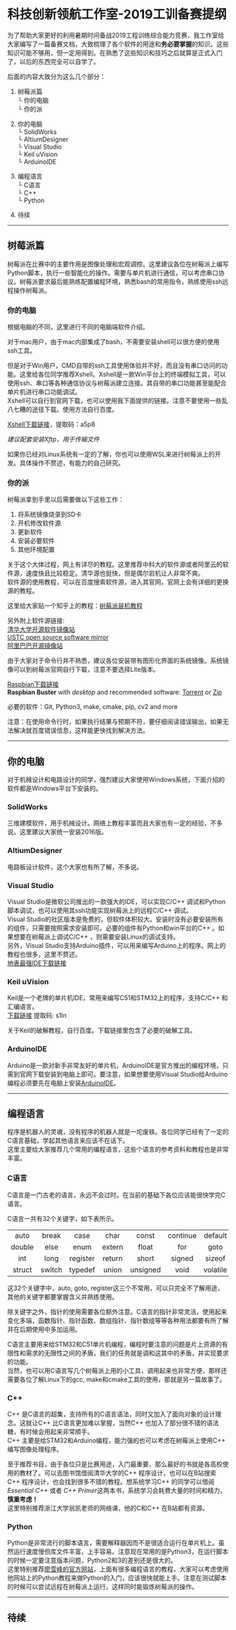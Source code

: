 # 科技创新领航工作室-2019工训备赛提纲

为了帮助大家更好的利用暑期时间备战2019工程训练综合能力竞赛，我工作室给大家编写了一篇备赛文档，大致梳理了各个软件的用途和**务必要掌握**的知识。这些知识可能不够用，但一定用得到。在熟悉了这些知识和技巧之后就算是正式入门了，以后的东西完全可以自学了。

后面的内容大致分为这么几个部分：

1. 树莓派篇  
   └ 你的电脑  
   └ 你的派

2. 你的电脑  
   └ SolidWorks  
   └ AltiumDesigner  
   └ Visual Studio  
   └ Keil uVision  
   └ ArduinoIDE

3. 编程语言  
   └ C语言  
   └ C++  
   └ Python

4. 待续

---

## 树莓派篇

树莓派在比赛中的主要作用是图像处理和宏观调控。这里建议各位在树莓派上编写Python脚本，执行一些智能化的操作。需要与单片机进行通信，可以考虑串口协议。树莓派要求最后能熟练配置编程环境，熟悉bash的常用指令，熟练使用ssh远程操作树莓派。

### 你的电脑

根据电脑的不同，这里进行不同的电脑端软件介绍。

对于mac用户，由于mac内部集成了bash，不需要安装shell可以很方便的使用ssh工具。

但是对于Win用户，CMD自带的ssh工具使用体验并不好，而且没有串口访问的功能。这里给各位同学推荐Xshell。Xshell是一款Win平台上的终端模拟工具，可以使用ssh、串口等各种通信协议与树莓派建立连接。其自带的串口功能甚至能配合单片机进行串口功能调试。  
Xshell可以自行到官网下载，也可以使用我下面提供的链接。注意不要使用一些乱八七糟的途径下载。使用方法自行百度。

[Xshell下载链接](https://pan.baidu.com/s/1Jn3ISR0AS9ywDoRgHumTjQ "Xshell下载链接")，提取码：a5p8

*建议配套安装Xftp，用于传输文件*

如果你已经对Linux系统有一定的了解，你也可以使用WSL来进行树莓派上的开发。具体操作不赘述，有能力的自己研究。

### 你的派

树莓派拿到手里以后需要做以下这些工作：  
1. 将系统镜像烧录到SD卡
2. 开机修改软件源
3. 更新软件
4. 安装必要软件
5. 其他环境配置

关于这个大体过程，网上有详尽的教程。这里推荐中科大的软件源或者阿里云的软件源，速度快且比较稳定。清华源也挺快，但是偶尔宕机让人非常不爽。  
软件源的使用教程，可以在百度搜索软件源，进入其官网，官网上会有详细的更换源的教程。

这里给大家贴一个知乎上的教程：[树莓派装机教程](https://zhuanlan.zhihu.com/p/44101371 "装机教程")

另外附上软件源链接:  
[清华大学开源软件镜像站](https://mirrors.tuna.tsinghua.edu.cn/ "清华大学开源软件镜像站")  
[USTC open source software mirror](http://mirrors.ustc.edu.cn/ "USTC open source software mirror")  
[阿里巴巴开源镜像站](https://opsx.alibaba.com/mirror "阿里巴巴开源镜像站")

由于大家对于命令行并不熟悉，建议各位安装带有图形化界面的系统镜像。系统镜像可以到树莓派官网自行下载，注意不要选择Lite版本。

[Raspbian下载链接](https://www.raspberrypi.org/downloads/raspbian/ "Raspbian")  
**Raspbian Buster** with *desktop* and recommended software: [Torrent](https://downloads.raspberrypi.org/raspbian_full_latest.torrent "Download Torrent") or [Zip](https://downloads.raspberrypi.org/raspbian_full_latest "Download Zip")

必要的软件：Git, Python3, make, cmake, pip, cv2 and more

注意：在使用命令行时，如果执行结果与预期不符，要仔细阅读错误输出，如果无法解决就百度错误信息，这样能更快找到解决方法。

---

## 你的电脑

对于机械设计和电路设计的同学，强烈建议大家使用Windows系统，下面介绍的软件都是Windows平台下安装的。

### SolidWorks

三维建模软件，用于机械设计。网络上教程丰富而且大家也有一定的经验，不多说。这里建议大家统一安装2016版。

### AltiumDesigner

电路板设计软件，这个大家也有所了解，不多说。

### Visual Studio

Visual Studio是微软公司推出的一款强大的IDE，可以实现C/C++ 调试和Python脚本调试，也可以使用其ssh功能实现树莓派上的远程C/C++ 调试。  
Visual Studio的社区版本是免费的，但软件体积较大。安装时没有必要安装所有的组件，只需要按照需求安装即可。必要的组件有Python和win平台的C++ 。如果想要在树莓派上调试C/C++ ，则需要安装Linux的调试支持。  
另外，Visual Studio支持Arduino插件，可以用来编写Arduino上的程序。网上的教程也很多，这里不赘述。  
[地表最强IDE下载链接](https://visualstudio.microsoft.com/vs/ "Visual Studio IDE")

### Keil uVision

Keil是一个老牌的单片机IDE，常用来编写C51和STM32上的程序，支持C/C++ 和汇编语言。  
[下载链接](https://pan.baidu.com/s/1tIOSHJt-WUwxs4DHd9TUhg "Keil uVision") 提取码: s1ln

关于Keil的破解教程，自行百度。下载链接里包含了必要的破解工具。

### ArduinoIDE

Arduino是一款对新手非常友好的单片机，ArduinoIDE是官方推出的编程环境，只需到官网下载安装到电脑上即可。要注意，如果想要使用Visual Studio给Arduino编程必须要先在电脑上安装[ArduinoIDE](https://www.arduino.cc/en/Main/Donate "ArduinoIDE")。  


---

## 编程语言

程序是机器人的灵魂，没有程序的机器人就是一坨废铁。各位同学已经有了一定的C语言基础，学起其他语言来应该不在话下。  
这里主要给大家推荐几个常用的编程语言，这些个语言的参考资料和教程也是非常丰富。

### C语言

C语言是一门古老的语言，永远不会过时。在当前的基础下各位应该能很快学完C语言。

C语言一共有32个关键字，如下表所示。

| | | | | | | | |
|:-:|:-:|:-:|:-:|:-:|:-:|:-:|:-:|
| auto | break | case | char | const | continue | default | do |
| double | else | enum | extern | float | for | goto | if |
| int | long | register | return | short | signed | sizeof | static |
| struct | switch | typedef | union | unsigned | void | volatile | while |

 这32个关键字中，auto, goto, register这三个不常用，可以只完全不了解用途，其他的关键字都要掌握含义并熟练使用。  
 
 除关键字之外，指针的使用需要各位额外注意。C语言的指针非常灵活，使用起来变化多端，函数指针、指针函数、数组指针、指针数组等等各种用法都要有所了解并在后期使用中多加运用。

C语言主要用来给STM32和C51单片机编程，编程时要注意的问题是片上资源的有限性和需求的无限性之间的矛盾，我们的任务就是调和这其中的矛盾，并实现要求的功能。  
当然，也可以用C语言写几个树莓派上用的小工具，调用起来也非常方便，那样还需要各位了解Linux下的gcc, make和cmake工具的使用，那就是另一篇故事了。

### C++

C++ 是C语言的超集，支持所有的C语言语法，同时又加入了面向对象的设计理念。这就让C++ 比C语言更加难以掌握，当然C++ 也加入了部分很不错的语法糖，有时候会用起来非常顺手。  
C++ 主要是给STM32和Arduino编程，能力强的也可以考虑在树莓派上使用C++ 编写图像处理程序。

至于推荐书目，由于各位只是比赛用途，入门最重要，那么最好的书就是各高校使用的教材了。可以去图书馆借阅清华大学的C++ 程序设计，也可以在B站搜索C++ 程序设计，也会找到很多不错的教程。想系统学习C++ 的同学可以借阅 *Essential C++* 或者 *C++ Primer*这两本书，系统学习会耗费大量的时间和精力，**慎重考虑！**  
这里特别推荐浙江大学翁凯老师的网络课，他的C和C++ 在B站都有资源。

### Python

Python是非常流行的脚本语言，需要解释器因而不是很适合运行在单片机上。虽然运行速度慢但库文件丰富，上手容易。注意现在常用的是Python3，在运行脚本的时候一定要注意版本问题，Python2和3的差别还是很大的。  
这里特别推荐[廖雪峰的官方网站](https://www.liaoxuefeng.com/ "廖雪峰的官方网站")，上面有很多编程语言的教程，大家可以考虑使用他网站上的Python教程来做Python的入门，应该很快就能上手。注意在测试脚本的时候可以尝试远程在树莓派上运行，这样同时能锻炼树莓派的操作。

---

## 待续
